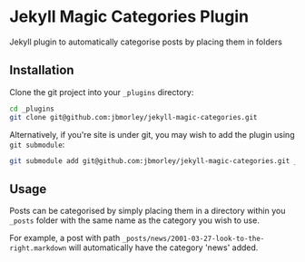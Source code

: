 Jekyll Magic Categories Plugin
==============================

Jekyll plugin to automatically categorise posts by placing them in folders

Installation
------------

Clone the git project into your `_plugins` directory:

```bash
cd _plugins
git clone git@github.com:jbmorley/jekyll-magic-categories.git
```

Alternatively, if you're site is under git, you may wish to add the plugin using `git submodule`:

```bash
git submodule add git@github.com:jbmorley/jekyll-magic-categories.git _plugins/jekyll-magic-galleries
```

Usage
-----

Posts can be categorised by simply placing them in a directory within you `_posts` folder with the same name as the category you wish to use.

For example, a post with path `_posts/news/2001-03-27-look-to-the-right.markdown` will automatically have the category 'news' added.
